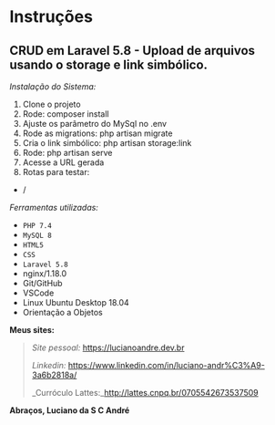 # **Instruções**
## CRUD em Laravel 5.8 - Upload de arquivos usando o storage e link simbólico.

_Instalação do Sistema:_

1. Clone o projeto
2. Rode: composer install
5. Ajuste os parâmetro do MySql no .env
6. Rode as migrations: php artisan migrate
7. Cria o link simbólico: php artisan storage:link
8. Rode: php artisan serve
9. Acesse a URL gerada
10. Rotas para testar:
- /

_Ferramentas utilizadas:_
- `PHP 7.4`
- `MySQL 8`
- `HTML5`
- `CSS`
- `Laravel 5.8`
- nginx/1.18.0
- Git/GitHub
- VSCode
- Linux Ubuntu Desktop 18.04
- Orientação a Objetos

**Meus sites:**
> _Site pessoal:_ https://lucianoandre.dev.br
>
> _Linkedin:_ https://www.linkedin.com/in/luciano-andr%C3%A9-3a6b2818a/
>
> _Curróculo Lattes:_http://lattes.cnpq.br/0705542673537509

**Abraços, Luciano da S C André**

